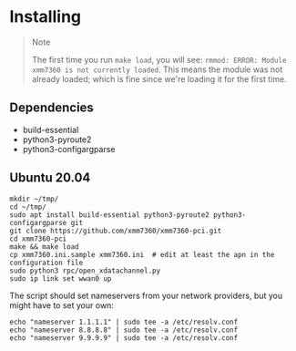 # Installing

> Note
>
> The first time you run `make load`, you will see: `rmmod: ERROR: Module xmm7360 is not currently loaded`.
> This means the module was not already loaded; which is fine since we're loading it for the first time.

## Dependencies

- build-essential
- python3-pyroute2
- python3-configargparse

## Ubuntu 20.04

```
mkdir ~/tmp/
cd ~/tmp/
sudo apt install build-essential python3-pyroute2 python3-configargparse git
git clone https://github.com/xmm7360/xmm7360-pci.git
cd xmm7360-pci
make && make load
cp xmm7360.ini.sample xmm7360.ini  # edit at least the apn in the configuration file
sudo python3 rpc/open_xdatachannel.py
sudo ip link set wwan0 up
```

The script should set nameservers from your network providers, but you might have to set your own:

```
echo "nameserver 1.1.1.1" | sudo tee -a /etc/resolv.conf
echo "nameserver 8.8.8.8" | sudo tee -a /etc/resolv.conf
echo "nameserver 9.9.9.9" | sudo tee -a /etc/resolv.conf
```
